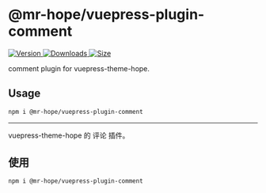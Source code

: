 # @mr-hope/vuepress-plugin-comment

[![Version](https://img.shields.io/npm/v/@mr-hope/vuepress-plugin-comment.svg?style=flat-square&logo=npm) ![Downloads](https://img.shields.io/npm/dm/@mr-hope/vuepress-plugin-comment.svg?style=flat-square&logo=npm) ![Size](https://img.shields.io/bundlephobia/min/@mr-hope/vuepress-plugin-comment?style=flat-square&logo=npm)](https://www.npmjs.com/package/@mr-hope/vuepress-plugin-comment)

comment plugin for vuepress-theme-hope.

## Usage

```bash
npm i @mr-hope/vuepress-plugin-comment
```

---

vuepress-theme-hope 的 评论 插件。

## 使用

```bash
npm i @mr-hope/vuepress-plugin-comment
```
